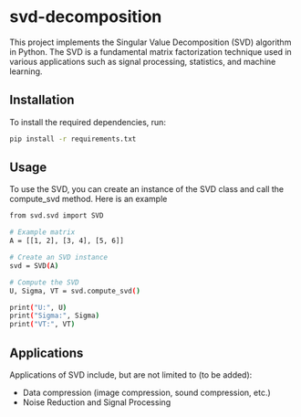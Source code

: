 # svd-decomposition

This project implements the Singular Value Decomposition (SVD) algorithm in Python. The SVD is a fundamental matrix factorization technique used in various applications such as signal processing, statistics, and machine learning.

## Installation

To install the required dependencies, run:
```bash
pip install -r requirements.txt
```

## Usage
To use the SVD, you can create an instance of the SVD class and call the compute_svd method. Here is an example
```bash
from svd.svd import SVD

# Example matrix
A = [[1, 2], [3, 4], [5, 6]]

# Create an SVD instance
svd = SVD(A)

# Compute the SVD
U, Sigma, VT = svd.compute_svd()

print("U:", U)
print("Sigma:", Sigma)
print("VT:", VT)
```

## Applications
Applications of SVD include, but are not limited to (to be added):

- Data compression (image compression, sound compression, etc.)
- Noise Reduction and Signal Processing